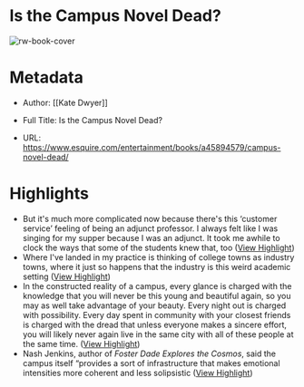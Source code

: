 # Is the Campus Novel Dead?

![rw-book-cover](https://hips.hearstapps.com/hmg-prod/images/campus-655d1129664c9.jpg?crop=1xw:1xh;center,top&resize=1200:*)

# Metadata
- Author: [[Kate Dwyer]]
- Full Title: Is the Campus Novel Dead?

- URL: https://www.esquire.com/entertainment/books/a45894579/campus-novel-dead/

# Highlights
- But it's much more complicated now because there's this ‘customer service’ feeling of being an adjunct professor. I always felt like I was singing for my supper because I was an adjunct. It took me awhile to clock the ways that some of the students knew that, too ([View Highlight](https://read.readwise.io/read/01hhdb72mj33rschddn35tg0jw))
- Where I've landed in my practice is thinking of college towns as industry towns, where it just so happens that the industry is this weird academic setting ([View Highlight](https://read.readwise.io/read/01hhdb8b07mvja0cfa25sm36qz))
- In the constructed reality of a campus, every glance is charged with the knowledge that you will never be this young and beautiful again, so you may as well take advantage of your beauty. Every night out is charged with possibility. Every day spent in community with your closest friends is charged with the dread that unless everyone makes a sincere effort, you will likely never again live in the same city with all of these people at the same time. ([View Highlight](https://read.readwise.io/read/01hhdb8zp2thx4f5dbbkxknef8))
- Nash Jenkins, author of *Foster Dade Explores the Cosmos*, said the campus itself “provides a sort of infrastructure that makes emotional intensities more coherent and less solipsistic ([View Highlight](https://read.readwise.io/read/01hhdb9b40avznz5xv06qvfa9s))
